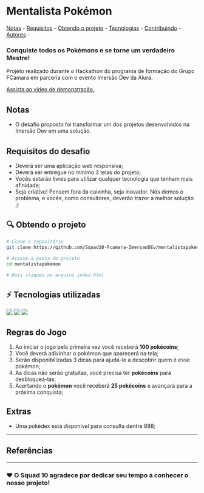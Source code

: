 <h1>
  Mentalista Pokémon
</h1>
<p>
	<a href="#notes">Notas</a> - 
	<a href="#requirements">Requisitos</a> - 
	<a href="#get-project">Obtendo o projeto</a> - 
	<a href="#technologies">Tecnologias</a> - 
	<a href="#contributing">Contribuindo</a> - 
	<a href="#author">Autores</a> -
</p>

<h3>
  Conquiste todos os Pokémons e se torne um verdadeiro Mestre!
</h3>
<p>Projeto realizado durante o Hackathon do programa de formação do Grupo FCamara em parceria com o evento Imersão Dev da Alura.</p>

<p><a href="https://youtu.be/plAaZUxDaeU" target="_blank">Assista ao vídeo de demonstração.</a></p>

<h6 id="notes"></h6>

## Notas
* O desafio proposto foi transformar um dos projetos desenvolvidos na Imersão Dev em uma solução.

<h6 id="riqueriments"></h6>

## Requisitos do desafio

- Deverá ser uma aplicação web responsiva;
- Deverá ser entregue no mínimo 3 telas do projeto;
- Vocês estarão livres para utilizar qualquer tecnologia que tenham mais afinidade;
- Seja criativo! Pensem fora da caixinha, seja inovador. Nós demos o problema, e vocês, como consultores, deverão trazer a melhor solução ;)

## :mag: Obtendo o projeto

```bash
# Clone o repositório
git clone https://github.com/Squad10-Fcamara-ImersaoDEv/mentalistapokemon.git

# Acesse a pasta do projeto
cd mentalistapokemon

# Dois cliques no arquivo index.html
```
## :zap: Tecnologias utilizadas
<a href="https://developer.mozilla.org/en-US/docs/Web/Guide/HTML/HTML5" target="_blank"><img  src="https://img.shields.io/static/v1?label=&message=html5&color=0D1017&style=for-the-badge&logo=html5&logoColor=E34F26&link=https://leftgithub.com"/></a> <a href="https://developer.mozilla.org/en-US/docs/Web/CSS"><img  src="https://img.shields.io/static/v1?label=&message=css3&color=0D1017&style=for-the-badge&logo=css3&logoColor=1572B6"/></a> <a href="https://www.javascript.com/"><img  src="https://img.shields.io/static/v1?label=&message=javascript&color=0D1017&style=for-the-badge&logo=javascript&logoColor=F7DF1E"/></a>

## Regras do Jogo

1. Ao iniciar o jogo pela primeira vez você receberá  **100 pokécoins**;
2. Você deverá adivinhar o pokémon que aparecerá na tela;
3. Serão disponibilizadas 3 dicas para ajudá-lo a descobrir quem é esse pokémon;
4. As dicas não serão gratuitas, você precisa ter **pokécoins** para desbloqueá-las;
5. Acertando o **pokémon** você receberá **25 pokécoins** e avançará para a próxima conquista;

## Extras

- Uma pokédex está disponível para consulta dentre 898;

---

## Referências

---
### :heart: O Squad 10 agradece por dedicar seu tempo a conhecer o nosso projeto!